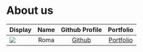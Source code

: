 # About us

Display | Name | Github Profile | Portfolio 
--------|:----:|:--------------:|:---------:
![](https://avatars.githubusercontent.com/u/74816460?u=0d740f302df53f9eb07d8a21b6f7f86362e753b3&v=4) | Roma | [Github](https://github.com/Roma637) | [Portfolio](docs/team/roma.md)